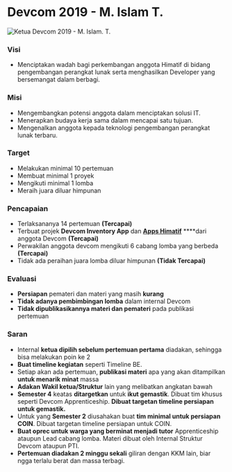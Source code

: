 # Devcom 2019 - M. Islam T.

![Ketua Devcom 2019 - M. Islam. T.](../.gitbook/assets/image%20%2831%29.png)

### Visi

* Menciptakan wadah bagi perkembangan anggota Himatif di bidang pengembangan perangkat lunak serta menghasilkan Developer yang bersemangat dalam berbagi.

### Misi

* Mengembangkan potensi anggota dalam menciptakan solusi IT.
* Menerapkan budaya kerja sama dalam mencapai satu tujuan.
* Mengenalkan anggota kepada teknologi pengembangan perangkat lunak terbaru.

### Target

* Melakukan minimal 10 pertemuan
* Membuat minimal 1 proyek
* Mengikuti minimal 1 lomba
* Meraih juara diluar himpunan

### Pencapaian

* Terlaksananya 14 pertemuan **\(Tercapai\)**
* Terbuat projek **Devcom Inventory App** dan [**Apps Himatif**](https://apps.himatif.org) ****dari anggota Devcom **\(Tercapai\)**
* Perwakilan anggota devcom mengikuti 6 cabang lomba yang berbeda **\(Tercapai\)**
* Tidak ada peraihan juara lomba diluar himpunan **\(Tidak Tercapai\)**

### Evaluasi 

* **Persiapan** pemateri dan materi yang masih **kurang**
* **Tidak adanya pembimbingan lomba** dalam internal Devcom
* **Tidak dipublikasikannya materi dan pemateri** pada publikasi pertemuan

### Saran

* Internal **ketua dipilih sebelum pertemuan pertama** diadakan, sehingga bisa melakukan poin ke 2
* **Buat timeline kegiatan** seperti Timeline BE.
* Setiap akan ada pertemuan, **publikasi materi** apa yang akan ditampilkan **untuk menarik minat** massa
* **Adakan Wakil ketua/Struktur** lain yang melibatkan angkatan bawah 
* **Semester 4** keatas **ditargetkan** untuk **ikut gemastik**. Dibuat tim khusus seperti Devcom Apprenticeship. **Dibuat targetan timeline persiapan untuk gemastik.** 
* Untuk yang **Semester 2** diusahakan buat **tim minimal untuk persiapan COIN**. Dibuat targetan timeline persiapan untuk COIN. 
* **Buat oprec untuk warga yang berminat menjadi tutor** Apprenticeship ataupun Lead cabang lomba. Materi dibuat oleh Internal Struktur Devcom ataupun PTI. 
* **Pertemuan diadakan 2 minggu sekali** giliran dengan KKM lain, biar ngga terlalu berat dan massa terbagi.

